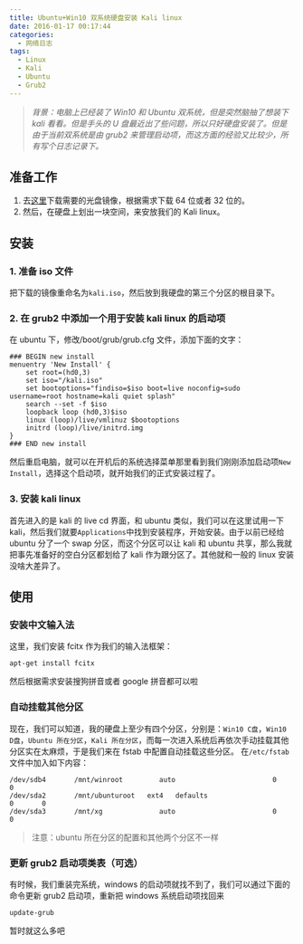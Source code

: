 ```yaml
---
title: Ubuntu+Win10 双系统硬盘安装 Kali linux
date: 2016-01-17 00:17:44
categories:
  - 网络日志
tags:
  - Linux
  - Kali
  - Ubuntu
  - Grub2
---
```


<!-- toc -->

> _背景：电脑上已经装了 Win10 和 Ubuntu 双系统，但是突然脑抽了想装下 kali 看看。但是手头的 U 盘最近出了些问题，所以只好硬盘安装了。但是由于当前双系统是由 grub2 来管理启动项，而这方面的经验又比较少，所有写个日志记录下。_

<!-- more -->

## 准备工作

1. 去[这里](https://www.kali.org/downloads/)下载需要的光盘镜像，根据需求下载 64 位或者 32 位的。
2. 然后，在硬盘上划出一块空间，来安放我们的 Kali linux。

## 安装

### 1. 准备 iso 文件

把下载的镜像重命名为`kali.iso`，然后放到我硬盘的第三个分区的根目录下。

### 2. 在 grub2 中添加一个用于安装 kali linux 的启动项

在 ubuntu 下，修改/boot/grub/grub.cfg 文件，添加下面的文字：

```shell
### BEGIN new install
menuentry 'New Install' {
    set root=(hd0,3)
    set iso="/kali.iso"
    set bootoptions="findiso=$iso boot=live noconfig=sudo username=root hostname=kali quiet splash"
    search --set -f $iso
    loopback loop (hd0,3)$iso
    linux (loop)/live/vmlinuz $bootoptions
    initrd (loop)/live/initrd.img
}
### END new install
```

然后重启电脑，就可以在开机后的系统选择菜单那里看到我们刚刚添加启动项`New Install`，选择这个启动项，就开始我们的正式安装过程了。

### 3. 安装 kali linux

首先进入的是 kali 的 live cd 界面，和 ubuntu 类似，我们可以在这里试用一下 kali，然后我们就要`Applications`中找到安装程序，开始安装。由于以前已经给 ubuntu 分了一个 swap 分区，而这个分区可以让 kali 和 ubuntu 共享，那么我就把事先准备好的空白分区都划给了 kali 作为跟分区了。其他就和一般的 linux 安装没啥大差异了。

## 使用

### 安装中文输入法

这里，我们安装 fcitx 作为我们的输入法框架：

```shell
apt-get install fcitx
```

然后根据需求安装搜狗拼音或者 google 拼音都可以啦

### 自动挂载其他分区

现在，我们可以知道，我的硬盘上至少有四个分区，分别是：`Win10 C盘`，`Win10 D盘`，`Ubuntu 所在分区`，`Kali 所在分区`，而每一次进入系统后再依次手动挂载其他分区实在太麻烦，于是我们来在 fstab 中配置自动挂载这些分区。
在`/etc/fstab`文件中加入如下内容：

```shell
/dev/sdb4       /mnt/winroot         auto                        0       0
/dev/sda2       /mnt/ubunturoot   ext4   defaults                        0       0
/dev/sda3       /mnt/xg              auto                        0       0
```

> 注意：ubuntu 所在分区的配置和其他两个分区不一样

### 更新 grub2 启动项类表（可选）

有时候，我们重装完系统，windows 的启动项就找不到了，我们可以通过下面的命令更新 grub2 启动项，重新把 windows 系统启动项找回来

```shell
update-grub
```

暂时就这么多吧
